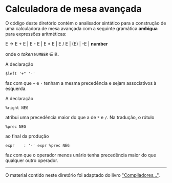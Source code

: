 # Calculadora de mesa avançada

O código deste diretório contém o analisador sintático 
para a construção de uma calculadora de mesa avançada com a 
seguinte gramática __ambígua__ para expressões aritméticas:

E &#8594; E + E | E - E | E * E | E / E | (E) | -E | **number**

onde o _token_ `NUMBER` &#x2208; &#x211D;.

A declaração

```
$left '+" '-'
```

faz com que `+` e `-` tenham a mesma precedência e sejam associativos
à esquerda.

A declaração

```
%right NEG
```

atribui uma precedência maior do que a de `*` e `/`. Na tradução, 
o rótulo

```
%prec NEG
```

ao final da produção

```
expr    : '-' expr %prec NEG
```

faz com que o operador menos unário tenha precedência maior do que 
qualquer outro operador.

---
O material contido neste diretório foi adaptado do livro ["Compiladores..."](https://www.amazon.com.br/dp/B00US12GMG).


